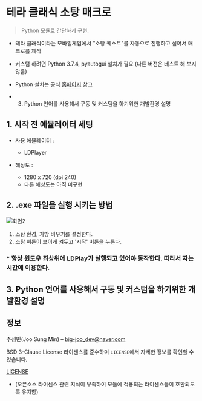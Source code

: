 # 테라 클래식 소탕 매크로
> Python 모듈로 간단하게 구현.


 * 테라 클래식이라는 모바일게임에서 "소탕 퀘스트"를 자동으로 진행하고 싶어서 매크로를 제작  
 * 커스텀 하려면 Python 3.7.4, pyautogui 설치가 필요 (다른 버전은 테스트 해 보지 않음)  
 * Python 설치는 공식 [홈페이지](https://www.python.org/) 참고   
 

 * 3. Python 언어를 사용해서 구동 및 커스텀을 하기위한 개발환경 설명
  

 ## 1. 시작 전 에뮬레이터 세팅 
 
 
 * 사용 에뮬레이터 :
 
     * LDPlayer
 
 * 해상도 :

     * 1280 x 720 (dpi 240)
     * 다른 해상도는 아직 미구현
  
  

 ## 2. .exe 파일을 실행 시키는 방법  

 
 ![화면2](https://user-images.githubusercontent.com/46941349/63182647-ff709200-c08d-11e9-82a6-7755fc70dc25.PNG)
 1. 소탕 환경, 가방 비우기를 설정한다.
 2. 소탕 버튼이 보이게 켜두고 '시작' 버튼을 누른다.  
 
 ### * 항상 윈도우 최상위에 LDPlay가 실행되고 있어야 동작한다. 따라서 자는시간에 이용한다.
 
 
 ## 3. Python 언어를 사용해서 구동 및 커스텀을 하기위한 개발환경 설명
  
 
 
 ## 정보

 주성민(Joo Sung Min) – big-joo_dev@naver.com

 BSD 3-Clause License 라이센스를 준수하며 ``LICENSE``에서 자세한 정보를 확인할 수 있습니다.

 [LICENSE](https://github.com/Sungmin-Joo/My_own_project/blob/master/LICENSE)
 
 * (오픈소스 라이센스 관련 지식이 부족하여 모듈에 적용되는 라이센스들이 호환되도록 유지함)

